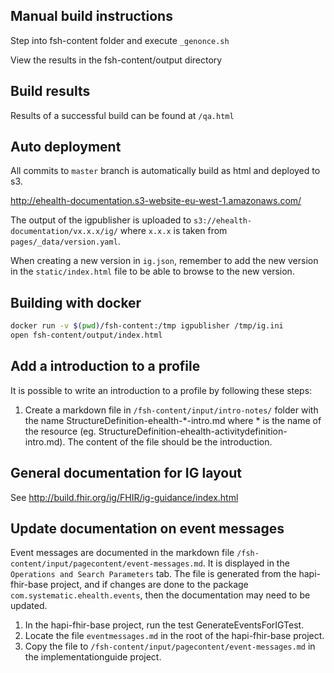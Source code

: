 ## Manual build instructions
Step into fsh-content folder and execute `_genonce.sh`

View the results in the fsh-content/output directory
## Build results

Results of a successful build can be found at `/qa.html`

## Auto deployment

All commits to `master` branch is automatically build as html and deployed to s3.

http://ehealth-documentation.s3-website-eu-west-1.amazonaws.com/

The output of the igpublisher is uploaded to `s3://ehealth-documentation/vx.x.x/ig/`
where `x.x.x` is taken from `pages/_data/version.yaml`.

When creating a new version in `ig.json`, remember to add the new version in the `static/index.html` file to be able to browse to the new version.

## Building with docker

```sh
docker run -v $(pwd)/fsh-content:/tmp igpublisher /tmp/ig.ini
open fsh-content/output/index.html
```
## Add a introduction to a profile
It is possible to write an introduction to a profile by following these steps:
1. Create a markdown file in `/fsh-content/input/intro-notes/` folder with the name StructureDefinition-ehealth-*-intro.md where * is the name of the resource (eg. StructureDefinition-ehealth-activitydefinition-intro.md). The content of the file should be the introduction.

## General documentation for IG layout
See http://build.fhir.org/ig/FHIR/ig-guidance/index.html

## Update documentation on event messages
Event messages are documented in the markdown file `/fsh-content/input/pagecontent/event-messages.md`. It is displayed in the `Operations and Search Parameters` tab. The file is generated from the hapi-fhir-base project, and if changes are done to the package `com.systematic.ehealth.events`, then the documentation may need to be updated. 
1. In the hapi-fhir-base project, run the test GenerateEventsForIGTest.
2. Locate the file `eventmessages.md` in the root of the hapi-fhir-base project.
3. Copy the file to `/fsh-content/input/pagecontent/event-messages.md` in the implementationguide project.